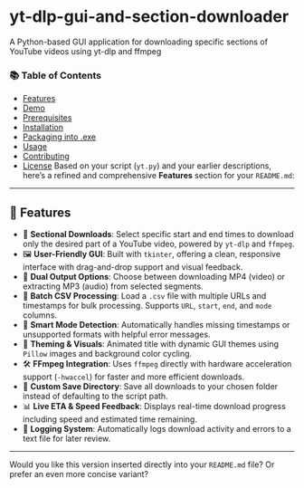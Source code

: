 # yt-dlp-gui-and-section-downloader
A Python-based GUI application for downloading specific sections of YouTube videos using yt-dlp and ffmpeg
### 📚 Table of Contents

- [Features](#features)  
- [Demo](#demo)  
- [Prerequisites](#prerequisites)  
- [Installation](#installation)  
- [Packaging into .exe](#packaging-into-exe)  
- [Usage](#usage)  
- [Contributing](#contributing)  
- [License](#license)
Based on your script (`yt.py`) and your earlier descriptions, here’s a refined and comprehensive **Features** section for your `README.md`:

---

## 🚀 Features

* 🎯 **Sectional Downloads**: Select specific start and end times to download only the desired part of a YouTube video, powered by `yt-dlp` and `ffmpeg`.
* 🖼️ **User-Friendly GUI**: Built with `tkinter`, offering a clean, responsive interface with drag-and-drop support and visual feedback.
* 📼 **Dual Output Options**: Choose between downloading MP4 (video) or extracting MP3 (audio) from selected segments.
* 💽 **Batch CSV Processing**: Load a `.csv` file with multiple URLs and timestamps for bulk processing. Supports `URL`, `start`, `end`, and `mode` columns.
* 🧠 **Smart Mode Detection**: Automatically handles missing timestamps or unsupported formats with helpful error messages.
* 🎨 **Theming & Visuals**: Animated title with dynamic GUI themes using `Pillow` images and background color cycling.
* 🛠️ **FFmpeg Integration**: Uses `ffmpeg` directly with hardware acceleration support (`-hwaccel`) for faster and more efficient downloads.
* 📁 **Custom Save Directory**: Save all downloads to your chosen folder instead of defaulting to the script path.
* 📊 **Live ETA & Speed Feedback**: Displays real-time download progress including speed and estimated time remaining.
* 🧾 **Logging System**: Automatically logs download activity and errors to a text file for later review.

---

Would you like this version inserted directly into your `README.md` file? Or prefer an even more concise variant?

